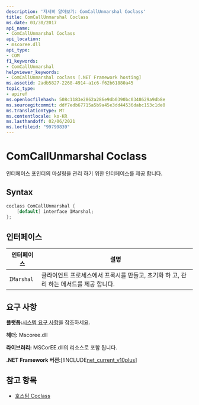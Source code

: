 ```yaml
---
description: '자세히 알아보기: ComCallUnmarshal Coclass'
title: ComCallUnmarshal Coclass
ms.date: 03/30/2017
api_name:
- ComCallUnmarshal Coclass
api_location:
- mscoree.dll
api_type:
- COM
f1_keywords:
- ComCallUnmarshal
helpviewer_keywords:
- ComCallUnmarshal coclass [.NET Framework hosting]
ms.assetid: 2adb5827-2268-4914-a1c6-f62b61880a45
topic_type:
- apiref
ms.openlocfilehash: 508c1183e2862a286e9db0390bc0348629a9db8e
ms.sourcegitcommit: ddf7edb67715a5b9a45e3dd44536dabc153c1de0
ms.translationtype: MT
ms.contentlocale: ko-KR
ms.lasthandoff: 02/06/2021
ms.locfileid: "99799839"
---
```

# <a name="comcallunmarshal-coclass"></a>ComCallUnmarshal Coclass

인터페이스 포인터의 마샬링을 관리 하기 위한 인터페이스를 제공 합니다.  
  
## <a name="syntax"></a>Syntax  
  
```cpp  
coclass ComCallUnmarshal {  
    [default] interface IMarshal;  
};  
```  
  
## <a name="interfaces"></a>인터페이스  
  
|인터페이스|설명|  
|---------------|-----------------|  
|`IMarshal`|클라이언트 프로세스에서 프록시를 만들고, 초기화 하 고, 관리 하는 메서드를 제공 합니다.|  
  
## <a name="requirements"></a>요구 사항  

 **플랫폼:**[시스템 요구 사항](../../get-started/system-requirements.md)을 참조하세요.  
  
 **헤더:** Mscoree.dll  
  
 **라이브러리:** MSCorEE.dll의 리소스로 포함 됩니다.  
  
 **.NET Framework 버전:**[!INCLUDE[net_current_v10plus](../../../../includes/net-current-v10plus-md.md)]  
  
## <a name="see-also"></a>참고 항목

- [호스팅 Coclass](hosting-coclasses.md)
